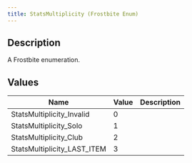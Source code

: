 ```yaml
---
title: StatsMultiplicity (Frostbite Enum)
---
```

## Description

A Frostbite enumeration.

## Values

| Name                          | Value | Description |
| ----------------------------- | ----- | ----------- |
| StatsMultiplicity\_Invalid    | 0     |             |
| StatsMultiplicity\_Solo       | 1     |             |
| StatsMultiplicity\_Club       | 2     |             |
| StatsMultiplicity\_LAST\_ITEM | 3     |             |

